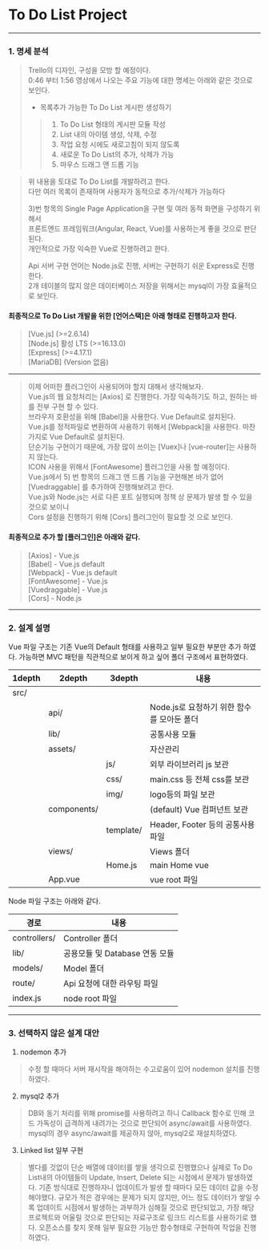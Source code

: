 # To Do List Project

--------------------

### 1. 명세 분석
>Trello의 디자인, 구성을 모방 할 예정이다.   
>0:46 부터 1:56 영상에서 나오는 주요 기능에 대한 명세는 아래와 같은 것으로 보인다.   
>  
>* 목록추가 가능한 To Do List 게시판 생성하기
> > 1) To Do List 형태의 게시판 모듈 작성
> > 2) List 내의 아이템 생성, 삭제, 수정
> > 3) 작업 요청 시에도 새로고침이 되지 않도록
> > 4) 새로운 To Do List의 추가, 삭제가 가능
> > 5) 마우스 드래그 앤 드롭 기능

> 위 내용을 토대로 To Do List를 개발하려고 한다.  
> 다만 여러 목록이 존재하며 사용자가 동적으로 추가/삭제가 가능하다  
> 
> 3)번 항목의 Single Page Application을 구현 및 여러 동적 화면을 구성하기 위해서  
> 프론트엔드 프레임워크(Angular, React, Vue)를 사용하는게 좋을 것으로 판단된다.   
> 개인적으로 가장 익숙한 Vue로 진행하려고 한다.
> 
> Api 서버 구현 언어는 Node.js로 진행, 서버는 구현하기 쉬운 Express로 진행한다.  
> 2개 테이블의 많지 않은 데이터베이스 저장을 위해서는 mysql이 가장 효율적으로 보인다.  
> 

#### 최종적으로 To Do List 개발을 위한 [언어스택]은 아래 형태로 진행하고자 한다.

> [Vue.js] (>=2.6.14)               
> [Node.js] 활성 LTS (>=16.13.0)  
> [Express] (>=4.17.1)            
> [MariaDB] (Version 없음)        

--------------------------------


> 이제 어떠한 플러그인이 사용되어야 할지 대해서 생각해보자.  
> Vue.js의 웹 요청처리는 [Axios] 로 진행한다. 가장 익숙하기도 하고, 원하는 바를 전부 구현 할 수 있다.  
> 브라우저 호환성을 위해 [Babel]을 사용한다. Vue Default로 설치된다.  
> Vue.js를 정적파일로 변환하여 사용하기 위해서 [Webpack]을 사용한다. 마찬가지로 Vue Default로 설치된다.  
> 단순기능 구현이기 때문에, 가장 많이 쓰이는 [Vuex]나 [vue-router]는 사용하지 않는다.  
> ICON 사용을 위해서 [FontAwesome] 플러그인을 사용 할 예정이다.  
> Vue.js에서 5) 번 항목의 드래그 앤 드롭 기능을 구현해본 바가 없어 [Vuedraggable] 를 추가하여 진행해보려고 한다.  
> Vue.js와 Node.js는 서로 다른 포트 실행되며 정책 상 문제가 발생 할 수 있을 것으로 보이니   
> Cors 설정을 진행하기 위해 [Cors] 플러그인이 필요할 것 으로 보인다.  

#### 최종적으로 추가 할 [플러그인]은 아래와 같다.

> [Axios] - Vue.js  
> [Babel] - Vue.js default  
> [Webpack] - Vue.js default  
> [FontAwesome] - Vue.js  
> [Vuedraggable] - Vue.js  
> [Cors] - Node.js  
  
--------------------------------


### 2. 설계 설명

Vue 파일 구조는 기존 Vue의 Default 형태를 사용하고 일부 필요한 부분만 추가 하였다.
가능하면 MVC 패턴을 직관적으로 보이게 하고 싶어 폴더 구조에서 표현하였다.

|1depth|2depth       |3depth     |내용                                        |
|------|-------------|---------- |--------------------------------------------|
|src/  |             |           |                                            |
|      | api/        |           | Node.js로 요청하기 위한 함수를 모아둔 폴더   |
|      | lib/        |           | 공통사용 모듈                               |
|      | assets/     |           | 자산관리                                    |
|      |             | js/       | 외부 라이브러리 js 보관                     |
|      |             | css/      | main.css 등 전체 css를 보관                 |
|      |             | img/      | logo등의 파일 보관                          |
|      | components/ |           | (default) Vue 컴퍼넌트 보관                 |
|      |             | template/ | Header, Footer 등의 공통사용 파일           |
|      | views/      |           | Views 폴더                                 |
|      |             | Home.js   | main Home vue                              |
|      | App.vue     |           | vue root 파일                              |

Node 파일 구조는 아래와 같다.

|경로|내용|
|-------|------|
|controllers/              | Controller 폴더|
|lib/                      | 공용모듈 및 Database 연동 모듈|
|models/                   | Model 폴더|
|route/                    | Api 요청에 대한 라우팅 파일 |
|index.js                  | node root 파일|

------------------------------------
### 3. 선택하지 않은 설계 대안

1. nodemon 추가
> 수정 할 때마다 서버 재시작을 해야하는 수고로움이 있어 nodemon 설치를 진행하였다.
2. mysql2 추가
> DB와 동기 처리를 위해 promise를 사용하려고 하니 Callback 함수로 인해
> 코드 가독성이 급격하게 내려가는 것으로 판단되어 async/await를 사용하였다.
> mysql의 경우 async/await를 제공하지 않아, mysql2로 재설치하였다.
3. Linked list 일부 구현
> 별다를 것없이 단순 배열에 데이터를 쌓을 생각으로 진행했으나 실제로 To Do List내의 아이템들이
> Update, Insert, Delete 되는 시점에서 문제가 발생하였다.
> 기존 방식대로 진행하자니 업데이트가 발생 할 때마다 모든 데이터 값을 수정해야했다.
> 규모가 적은 경우에는 문제가 되지 않지만, 어느 정도 데이터가 쌓일 수록 업데이트 시점에서 발생하는
> 과부하가 심해질 것으로 판단되었고, 가장 해당 프로젝트와 어울릴 것으로 판단되는 자료구조로
> 링크드 리스트를 사용하기로 했다.
> 오픈소스를 찾지 못해 일부 필요한 기능만 함수형태로 구현하여 작업을 진행하였다.

